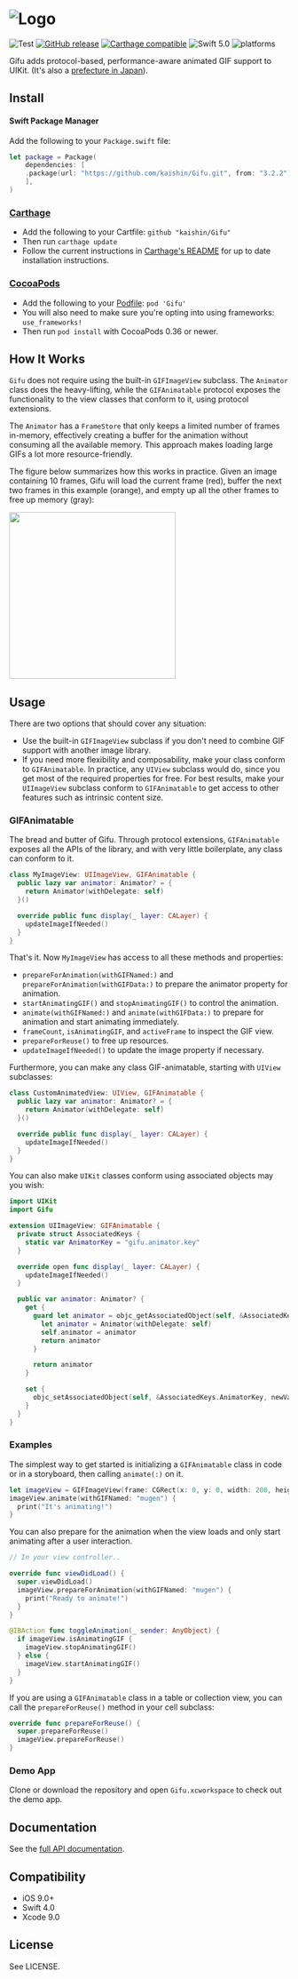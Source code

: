 # ![Logo](https://github.com/kaishin/Gifu/raw/master/header.gif)

![Test](https://github.com/kaishin/Gifu/workflows/Test/badge.svg)
[![GitHub release](https://img.shields.io/github/release/kaishin/Gifu.svg)](https://github.com/kaishin/Gifu/releases/latest)  [![Carthage compatible](https://img.shields.io/badge/Carthage-compatible-4BC51D.svg?style=flat)](https://github.com/Carthage/Carthage)
![Swift 5.0](https://img.shields.io/badge/Swift-5.0-orange.svg) ![platforms](https://img.shields.io/badge/platforms-iOS%20%7C%20tvOS-lightgrey.svg)


Gifu adds protocol-based, performance-aware animated GIF support to UIKit. (It's also a [prefecture in Japan](https://goo.gl/maps/CCeAc)).

## Install

#### Swift Package Manager

Add the following to your `Package.swift` file:

```swift
let package = Package(
    dependencies: [
    .package(url: "https://github.com/kaishin/Gifu.git", from: "3.2.2")
    ],
)
```

### [Carthage](https://github.com/Carthage/Carthage)

- Add the following to your Cartfile: `github "kaishin/Gifu"`
- Then run `carthage update`
- Follow the current instructions in [Carthage's README][carthage-installation]
for up to date installation instructions.

[carthage-installation]: https://github.com/Carthage/Carthage#adding-frameworks-to-an-application

### [CocoaPods](http://cocoapods.org)

- Add the following to your [Podfile](http://guides.cocoapods.org/using/the-podfile.html): `pod 'Gifu'`
- You will also need to make sure you're opting into using frameworks: `use_frameworks!`
- Then run `pod install` with CocoaPods 0.36 or newer.

## How It Works

`Gifu` does not require using the built-in `GIFImageView` subclass. The `Animator` class does the heavy-lifting, while the `GIFAnimatable` protocol exposes the functionality to the view classes that conform to it, using protocol extensions.

The `Animator` has a `FrameStore` that only keeps a limited number of frames in-memory, effectively creating a buffer for the animation without consuming all the available memory. This approach makes loading large GIFs a lot more resource-friendly.

The figure below summarizes how this works in practice. Given an image
containing 10 frames, Gifu will load the current frame (red), buffer the next two frames in this example (orange), and empty up all the other frames to free up memory (gray):

<img src="https://github.com/kaishin/Gifu/raw/master/gifu-figure.gif" width="300" />

## Usage

There are two options that should cover any situation:

- Use the built-in `GIFImageView` subclass if you don't need to combine GIF support with another image library.
- If you need more flexibility and composability, make your class conform to `GIFAnimatable`. In practice, any `UIView` subclass would do, since you get most of the required properties for free. For best results, make your `UIImageView` subclass conform to `GIFAnimatable` to get access to other features such as intrinsic content size.

### GIFAnimatable

The bread and butter of Gifu. Through protocol extensions, `GIFAnimatable` exposes all the APIs of the library, and with very little boilerplate, any class can conform to it.

~~~swift
class MyImageView: UIImageView, GIFAnimatable {
  public lazy var animator: Animator? = {
    return Animator(withDelegate: self)
  }()

  override public func display(_ layer: CALayer) {
    updateImageIfNeeded()
  }
}
~~~

That's it. Now `MyImageView` has access to all these methods and properties:

- `prepareForAnimation(withGIFNamed:)` and `prepareForAnimation(withGIFData:)` to prepare the animator property for animation.
- `startAnimatingGIF()` and `stopAnimatingGIF()` to control the animation.
- `animate(withGIFNamed:)` and `animate(withGIFData:)` to prepare for animation and start animating immediately.
- `frameCount`, `isAnimatingGIF`, and `activeFrame` to inspect the GIF view.
- `prepareForReuse()` to free up resources.
- `updateImageIfNeeded()` to update the image property if necessary.

Furthermore, you can make any class GIF-animatable, starting with `UIView` subclasses:

~~~swift
class CustomAnimatedView: UIView, GIFAnimatable {
  public lazy var animator: Animator? = {
    return Animator(withDelegate: self)
  }()

  override public func display(_ layer: CALayer) {
    updateImageIfNeeded()
  }
}
~~~

You can also make `UIKit` classes conform using associated objects may you wish:

~~~swift
import UIKit
import Gifu

extension UIImageView: GIFAnimatable {
  private struct AssociatedKeys {
    static var AnimatorKey = "gifu.animator.key"
  }

  override open func display(_ layer: CALayer) {
    updateImageIfNeeded()
  }

  public var animator: Animator? {
    get {
      guard let animator = objc_getAssociatedObject(self, &AssociatedKeys.AnimatorKey) as? Animator else {
        let animator = Animator(withDelegate: self)
        self.animator = animator
        return animator
      }

      return animator
    }

    set {
      objc_setAssociatedObject(self, &AssociatedKeys.AnimatorKey, newValue as Animator?, .OBJC_ASSOCIATION_RETAIN_NONATOMIC)
    }
  }
}
~~~

### Examples

The simplest way to get started is initializing a `GIFAnimatable` class in code or in a storyboard, then calling `animate(:)` on it.

~~~swift
let imageView = GIFImageView(frame: CGRect(x: 0, y: 0, width: 200, height: 100))
imageView.animate(withGIFNamed: "mugen") {
  print("It's animating!")
}
~~~

You can also prepare for the animation when the view loads and only start animating after a user interaction.

~~~swift
// In your view controller..

override func viewDidLoad() {
  super.viewDidLoad()
  imageView.prepareForAnimation(withGIFNamed: "mugen") {
    print("Ready to animate!")
  }
}

@IBAction func toggleAnimation(_ sender: AnyObject) {
  if imageView.isAnimatingGIF {
    imageView.stopAnimatingGIF()
  } else {
    imageView.startAnimatingGIF()
  }
}
~~~

If you are using a `GIFAnimatable` class in a table or collection view, you can call the `prepareForReuse()` method in your cell subclass:

~~~swift
override func prepareForReuse() {
  super.prepareForReuse()
  imageView.prepareForReuse()
}
~~~

### Demo App

Clone or download the repository and open `Gifu.xcworkspace` to check out the demo app.

## Documentation

See the [full API documentation](http://kaishin.github.io/Gifu/).

## Compatibility

- iOS 9.0+
- Swift 4.0
- Xcode 9.0

## License

See LICENSE.

